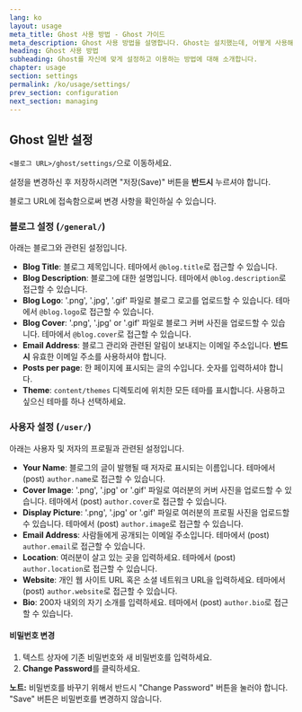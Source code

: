 ```yaml
---
lang: ko
layout: usage
meta_title: Ghost 사용 방법 - Ghost 가이드
meta_description: Ghost 사용 방법을 설명합니다. Ghost는 설치했는데, 어떻게 사용해야 할지 모르시겠나요? 여기를 참조해보세요.
heading: Ghost 사용 방법
subheading: Ghost를 자신에 맞게 설정하고 이용하는 방법에 대해 소개합니다.
chapter: usage
section: settings
permalink: /ko/usage/settings/
prev_section: configuration
next_section: managing
---
```


##  Ghost 일반 설정 <a id="settings"></a>

<code class="path">&lt;블로그 URL&gt;/ghost/settings/</code>으로 이동하세요.

설정을 변경하신 후 저장하시려면 "저장(Save)" 버튼을 **반드시** 누르셔야 합니다.

블로그 URL에 접속함으로써 변경 사항을 확인하실 수 있습니다.

### 블로그 설정 (<code class="path">/general/</code>)

아래는 블로그와 관련된 설정입니다.

*   **Blog Title**: 블로그 제목입니다. 테마에서 `@blog.title`로 접근할 수 있습니다.
*   **Blog Description**: 블로그에 대한 설명입니다. 테마에서 `@blog.description`로 접근할 수 있습니다.
*   **Blog Logo**: '.png', '.jpg', '.gif' 파일로 블로그 로고를 업로드할 수 있습니다. 테마에서 `@blog.logo`로 접근할 수 있습니다.
*   **Blog Cover**: '.png', '.jpg' or '.gif' 파일로 블로그 커버 사진을 업로드할 수 있습니다. 테마에서 `@blog.cover`로 접근할 수 있습니다.
*   **Email Address**: 블로그 관리와 관련된 알림이 보내지는 이메일 주소입니다. **반드시** 유효한 이메일 주소를 사용하셔야 합니다.
*   **Posts per page**: 한 페이지에 표시되는 글의 수입니다. 숫자를 입력하셔야 합니다.
*   **Theme**: <code class="path">content/themes</code> 디렉토리에 위치한 모든 테마를 표시합니다. 사용하고 싶으신 테마를 하나 선택하세요.

### 사용자 설정 (<code class="path">/user/</code>)

아래는 사용자 및 저자의 프로필과 관련된 설정입니다.

*   **Your Name**: 블로그의 글이 발행될 때 저자로 표시되는 이름입니다. 테마에서 (post) `author.name`로 접근할 수 있습니다.
*   **Cover Image**: '.png', '.jpg' or '.gif' 파일로 여러분의 커버 사진을 업로드할 수 있습니다. 테마에서 (post) `author.cover`로 접근할 수 있습니다.
*   **Display Picture**: '.png', '.jpg' or '.gif' 파일로 여러분의 프로필 사진을 업로드할 수 있습니다. 테마에서 (post) `author.image`로 접근할 수 있습니다.
*   **Email Address**: 사람들에게 공개되는 이메일 주소입니다. 테마에서 (post) `author.email`로 접근할 수 있습니다.
*   **Location**: 여러분이 살고 있는 곳을 입력하세요. 테마에서 (post) `author.location`로 접근할 수 있습니다.
*   **Website**: 개인 웹 사이트 URL 혹은 소셜 네트워크 URL을 입력하세요. 테마에서 (post) `author.website`로 접근할 수 있습니다.
*   **Bio**: 200자 내외의 자기 소개를 입력하세요. 테마에서 (post) `author.bio`로 접근할 수 있습니다.

#### 비밀번호 변경

1.  텍스트 상자에 기존 비밀번호와 새 비밀번호를 입력하세요.
2.  **Change Password**를 클릭하세요.
<p class="note">
    <strong>노트:</strong> 비밀번호를 바꾸기 위해서 반드시 "Change Password" 버튼을 눌러야 합니다. "Save" 버튼은 비밀번호를 변경하지 않습니다.
</p>

